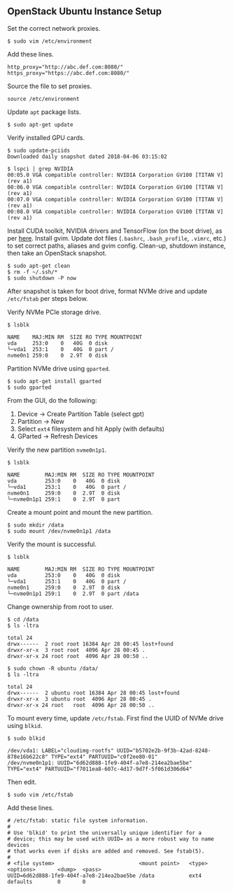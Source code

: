 ## OpenStack Ubuntu Instance Setup

Set the correct network proxies.
```
$ sudo vim /etc/environment
```
Add these lines.
```
http_proxy="http://abc.def.com:8080/"
https_proxy="https://abc.def.com:8080/"
```
Source the file to set proxies.
```
source /etc/environment
```

Update `apt` package lists.
```
$ sudo apt-get update
```

Verify installed GPU cards.
```
$ sudo update-pciids
Downloaded daily snapshot dated 2018-04-06 03:15:02

$ lspci | grep NVIDIA
00:05.0 VGA compatible controller: NVIDIA Corporation GV100 [TITAN V] (rev a1)
00:06.0 VGA compatible controller: NVIDIA Corporation GV100 [TITAN V] (rev a1)
00:07.0 VGA compatible controller: NVIDIA Corporation GV100 [TITAN V] (rev a1)
00:08.0 VGA compatible controller: NVIDIA Corporation GV100 [TITAN V] (rev a1)
```

Install CUDA toolkit, NVIDIA drivers and TensorFlow (on the boot drive), as per [here](https://github.com/sjain-stanford/wrkstn-setup/blob/master/Ubuntu_README.md). Install gvim. Update dot files (`.bashrc`, `.bash_profile`, `.vimrc`, etc.) to set correct paths, aliases and gvim config. Clean-up, shutdown instance, then take an OpenStack snapshot.
```
$ sudo apt-get clean
$ rm -f ~/.ssh/*
$ sudo shutdown -P now
```

After snapshot is taken for boot drive, format NVMe drive and update `/etc/fstab` per steps below.

Verify NVMe PCIe storage drive.
```
$ lsblk

NAME    MAJ:MIN RM  SIZE RO TYPE MOUNTPOINT
vda     253:0    0   40G  0 disk
└─vda1  253:1    0   40G  0 part /
nvme0n1 259:0    0  2.9T  0 disk
```

Partition NVMe drive using `gparted`.
```
$ sudo apt-get install gparted
$ sudo gparted
```

From the GUI, do the following:

1) Device -> Create Partition Table (select gpt) 
2) Partition -> New
3) Select `ext4` filesystem and hit Apply (with defaults)
4) GParted -> Refresh Devices

Verify the new partition `nvme0n1p1`.
```
$ lsblk

NAME        MAJ:MIN RM  SIZE RO TYPE MOUNTPOINT
vda         253:0    0   40G  0 disk
└─vda1      253:1    0   40G  0 part /
nvme0n1     259:0    0  2.9T  0 disk
└─nvme0n1p1 259:1    0  2.9T  0 part
```

Create a mount point and mount the new partition.
```
$ sudo mkdir /data
$ sudo mount /dev/nvme0n1p1 /data
```

Verify the mount is successful.
```
$ lsblk

NAME        MAJ:MIN RM  SIZE RO TYPE MOUNTPOINT
vda         253:0    0   40G  0 disk
└─vda1      253:1    0   40G  0 part /
nvme0n1     259:0    0  2.9T  0 disk
└─nvme0n1p1 259:1    0  2.9T  0 part /data
```

Change ownership from root to user.
```
$ cd /data
$ ls -ltra

total 24
drwx------  2 root root 16384 Apr 28 00:45 lost+found
drwxr-xr-x  3 root root  4096 Apr 28 00:45 .
drwxr-xr-x 24 root root  4096 Apr 28 00:50 ..

$ sudo chown -R ubuntu /data/
$ ls -ltra

total 24
drwx------  2 ubuntu root 16384 Apr 28 00:45 lost+found
drwxr-xr-x  3 ubuntu root  4096 Apr 28 00:45 .
drwxr-xr-x 24 root   root  4096 Apr 28 00:50 ..
```

To mount every time, update `/etc/fstab`. First find the UUID of NVMe drive using `blkid`.
```
$ sudo blkid

/dev/vda1: LABEL="cloudimg-rootfs" UUID="b5702e2b-9f3b-42ad-8248-878e16b622c8" TYPE="ext4" PARTUUID="c0f2ee80-01"
/dev/nvme0n1p1: UUID="6d62d888-1fe9-404f-a7e8-214ea2bae5be" TYPE="ext4" PARTUUID="f7011ea8-607c-4d17-9d7f-5f061d306d64"
```
Then edit.
```
$ sudo vim /etc/fstab
```
Add these lines.
```
# /etc/fstab: static file system information.
#
# Use 'blkid' to print the universally unique identifier for a
# device; this may be used with UUID= as a more robust way to name devices
# that works even if disks are added and removed. See fstab(5).
#
# <file system>                           <mount point>   <type>  <options>       <dump>  <pass>
UUID=6d62d888-1fe9-404f-a7e8-214ea2bae5be /data           ext4    defaults        0       0
```

